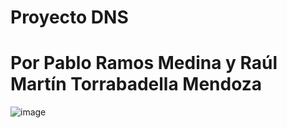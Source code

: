 # Proyecto DNS
# Por Pablo Ramos Medina y Raúl Martín Torrabadella Mendoza

![image](https://user-images.githubusercontent.com/116157618/214520217-05223172-4a92-497f-a165-eb69844b5909.png)

